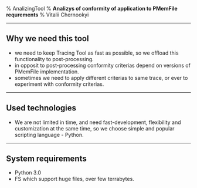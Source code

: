 % AnalizingTool
% **Analizys of conformity of application to PMemFile requrements**
% Vitalii Chernookyi

******

Why we need this tool
---------------------

 - we need to keep Tracing Tool as fast as possible, so we offload this
   functionality to post-processing.
 - in opposit to post-processing conformity criterias depend on versions
   of PMemFile implementation.
 - sometimes we need to apply different criterias to same trace, or ever
   to experiment with conformity criterias.

******

Used technologies
------------------

 - We are not limited in time, and need fast-development, flexibility and
   customization at the same time, so we choose simple and popular scripting
   language \- Python.

******

System requirements
--------------------

 - Python 3.0
 - FS which support huge files, over few terrabytes.
